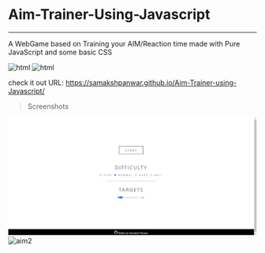 # Aim-Trainer-Using-Javascript
-----------------------
A WebGame based on Training your AIM/Reaction time made with Pure JavaScript and some basic CSS

<img src="https://img.shields.io/badge/HTML5-E34F26?style=for-the-badge&logo=html5&logoColor=white" alt="html"> <img src="https://img.shields.io/badge/JavaScript-F7DF1E?style=for-the-badge&logo=javascript&logoColor=black" alt="html">

check it out URL: https://samakshpanwar.github.io/Aim-Trainer-using-Javascript/

>Screenshots

<img src="https://raw.githubusercontent.com/samakshpanwar/Aim-Trainer-using-Javascript/main/aim.png" alt="aimlab1" width=750px border="0">
<img src="https://i.ibb.co/xLwhvcb/aim2.png" alt="aim2" width=750px border="0">
